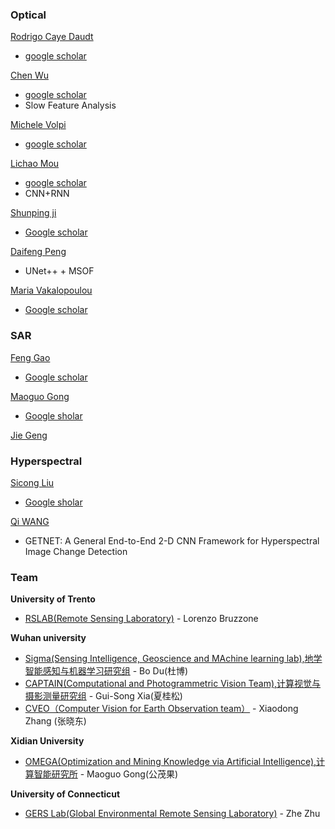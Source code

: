 ### **Optical**
 [Rodrigo Caye Daudt](https://rcdaudt.github.io/publications/)
   - [google scholar](https://scholar.google.com/citations?user=zTwHChcAAAAJ&hl=en)

[Chen Wu](http://www.lmars.whu.edu.cn/index.php/fjs/174.html)
   - [google scholar](https://scholar.google.com/citations?user=DbTt_CcAAAAJ&hl=zh-CN)
   - Slow Feature Analysis
  
[Michele Volpi](https://sites.google.com/site/michelevolpiresearch/home)
   - [google scholar](https://scholar.google.com/citations?user=3G-Oh2YAAAAJ&hl=zh-CN)

[Lichao Mou](https://sites.google.com/site/raphaelitemou/home)
   - [google scholar](https://scholar.google.de/citations?user=7k8GAaEAAAAJ&hl=en)
   - CNN+RNN

[Shunping ji](https://shunpingji.wixsite.com/home)
   - [Google scholar](https://scholar.google.com/citations?user=FjoRmF4AAAAJ&hl=zh-CN&oi=sra)
  
[Daifeng Peng](https://ycxy.nuist.edu.cn/2018/0323/c108a565/page.htm)
   - UNet++ + MSOF

[Maria Vakalopoulou](http://cvn.centralesupelec.fr/~mariavak/)
   - [Google scholar](https://scholar.google.com/citations?user=FKUHYqMAAAAJ&hl=zh-CN&oi=sra)


### **SAR**
[Feng Gao](https://summitgao.github.io/)
   - [Google scholar](https://scholar.google.com.hk/citations?hl=zh-CN&user=k91CLXQAAAAJ)

[Maoguo Gong](http://see.xidian.edu.cn/faculty/mggong/publication.htm)
   - [Google sholar](https://scholar.google.com/citations?hl=en&user=D-TS1fAAAAAJ)

[Jie Geng](http://dianzi.nwpu.edu.cn/info/1311/8681.htm)



### **Hyperspectral**
[Sicong Liu](https://sites.google.com/site/sicongliurs/)
   - [Google sholar](https://scholar.google.com/citations?user=KDpyBLUAAAAJ&hl=zh-CN&oi=sra)
  
[Qi WANG](http://crabwq.github.io/)   
   - GETNET: A General End-to-End 2-D CNN Framework for Hyperspectral Image Change Detection

  

### Team
**University of Trento**
- [RSLAB(Remote Sensing Laboratory)](https://rslab.disi.unitn.it/people/) - Lorenzo Bruzzone 

**Wuhan university**
- [Sigma(Sensing Intelligence, Geoscience and MAchine learning lab),地学智能感知与机器学习研究组](http://sigma.whu.edu.cn/index.php) - Bo Du(杜博)
- [CAPTAIN(Computational and Photogrammetric Vision Team),计算视觉与摄影测量研究组](http://captain.whu.edu.cn/index.html) - Gui-Song Xia(夏桂松)
- [CVEO（Computer Vision for Earth Observation team）](https://cveo.github.io/) - Xiaodong Zhang (张晓东)




**Xidian University**
- [OMEGA(Optimization and Mining Knowledge via Artificial Intelligence),计算智能研究所](http://web.xidian.edu.cn/mggong/index.html) - Maoguo Gong(公茂果)

**University of Connecticut**
- [GERS Lab(Global Environmental Remote Sensing Laboratory)](https://gerslab.uconn.edu/) - Zhe Zhu
